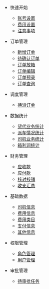 - 快速开始
    - [账号设置](account)
    - [费用设置](fee)
    - [注意事项](notice)

- 订单管理
    - [新增订单](addOrder)
    - [待确认订单](unconfirmOrder)
    - [订单放箱](orderPut)    
    - [订单编辑](orderEdit)    
    - [订单预录](orderPrerecord)    
    - [订单查询](orderQuery) 

- 调度管理
    - [待派订单](dispatchOrder)

- 数据统计
    - [货代业务统计](freightData) 
    - [派车情况统计](dispatchData) 
    - [司机业务统计](driverData) 
    - [箱利润统计](profitData)

- 财务管理
    - [应收款](income) 
    - [应付款](payment) 
    - [核对核销](check) 
    - [收支汇总](balance)

- 基础数据
    - [司机信息](driver) 
    - [费用信息](cost) 
    - [费用类目](category) 
    - [支付信息](paymentInfo)
    - [其他信息](otherInfo) 

- 权限管理
    - [角色管理](role) 
    - [用户管理](user) 

- 审批管理
    - [待审批任务](task) 
 
      

      
    